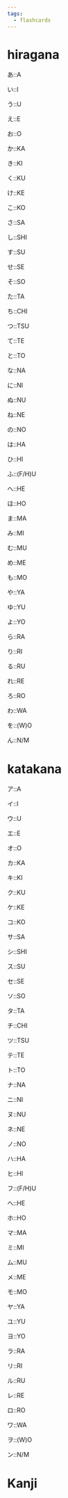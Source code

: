 ```yaml
---
tags:
  - flashcards
---
```

# hiragana

あ::A
<!--SR:!2023-10-05,3,252-->
い::I
<!--SR:!2023-10-06,4,272-->
う::U
<!--SR:!2023-10-06,4,272-->
え::E
<!--SR:!2023-10-06,4,272-->
お::O
<!--SR:!2023-10-06,4,272-->
か::KA
<!--SR:!2023-10-06,4,272-->
き::KI
<!--SR:!2023-10-06,4,270-->
く::KU
<!--SR:!2023-10-06,4,272-->
け::KE
<!--SR:!2023-10-05,3,252-->
こ::KO
<!--SR:!2023-10-06,4,272-->
さ::SA
<!--SR:!2023-10-05,3,252-->
し::SHI
<!--SR:!2023-10-06,4,272-->
す::SU
<!--SR:!2023-10-06,4,272-->
せ::SE
<!--SR:!2023-10-06,4,272-->
そ::SO
<!--SR:!2023-10-06,4,272-->
た::TA
<!--SR:!2023-10-06,4,272-->
ち::CHI
<!--SR:!2023-10-06,4,272-->
つ::TSU
<!--SR:!2023-10-06,4,272-->
て::TE
<!--SR:!2023-10-06,4,272-->
と::TO
<!--SR:!2023-10-06,4,272-->
な::NA
<!--SR:!2023-10-06,4,272-->
に::NI
<!--SR:!2023-10-06,4,272-->
ぬ::NU
<!--SR:!2023-10-03,1,232-->
ね::NE
<!--SR:!2023-10-06,4,272-->
の::NO
<!--SR:!2023-10-06,4,272-->
は::HA
<!--SR:!2023-10-06,4,272-->
ひ::HI
<!--SR:!2023-10-06,4,272-->
ふ::(F/H)U
<!--SR:!2023-10-06,4,272-->
へ::HE
<!--SR:!2023-10-06,4,272-->
ほ::HO
<!--SR:!2023-10-06,4,272-->
ま::MA
<!--SR:!2023-10-05,3,252-->
み::MI
<!--SR:!2023-10-06,4,272-->
む::MU
<!--SR:!2023-10-05,3,252-->
め::ME
<!--SR:!2023-10-05,3,252-->
も::MO
<!--SR:!2023-10-06,4,272-->
や::YA
<!--SR:!2023-10-06,4,272-->
ゆ::YU
<!--SR:!2023-10-05,3,252-->
よ::YO
<!--SR:!2023-10-06,4,272-->
ら::RA
<!--SR:!2023-10-06,4,272-->
り::RI
<!--SR:!2023-10-06,4,272-->
る::RU
<!--SR:!2023-10-06,4,272-->
れ::RE
<!--SR:!2023-10-06,4,272-->
ろ::RO
<!--SR:!2023-10-05,3,252-->
わ::WA
<!--SR:!2023-10-05,3,252-->
を::(W)O
<!--SR:!2023-10-06,4,272-->
ん::N/M
<!--SR:!2023-10-06,4,272-->

# katakana

ア::A
<!--SR:!2023-10-06,4,286-->
イ::I
<!--SR:!2023-10-05,3,266-->
ウ::U
<!--SR:!2023-10-05,3,266-->
エ::E
<!--SR:!2023-10-03,1,246-->
オ::O
<!--SR:!2023-10-05,3,266-->
カ::KA
<!--SR:!2023-10-05,3,266-->
キ::KI
<!--SR:!2023-10-06,4,286-->
ク::KU
<!--SR:!2023-10-06,4,286-->
ケ::KE
<!--SR:!2023-10-03,1,246-->
コ::KO
<!--SR:!2023-10-05,3,266-->
サ::SA
<!--SR:!2023-10-03,1,246-->
シ::SHI
<!--SR:!2023-10-03,1,246-->
ス::SU
<!--SR:!2023-10-05,3,266-->
セ::SE
<!--SR:!2023-10-05,3,266-->
ソ::SO
<!--SR:!2023-10-05,3,266-->
タ::TA
<!--SR:!2023-10-03,1,246-->
チ::CHI
<!--SR:!2023-10-03,1,246-->
ツ::TSU
<!--SR:!2023-10-05,3,266-->
テ::TE
<!--SR:!2023-10-05,3,266-->
ト::TO
<!--SR:!2023-10-06,4,286-->
ナ::NA
<!--SR:!2023-10-03,1,246-->
ニ::NI
<!--SR:!2023-10-06,4,286-->
ヌ::NU
<!--SR:!2023-10-03,1,246-->
ネ::NE
<!--SR:!2023-10-03,1,246-->
ノ::NO
<!--SR:!2023-10-03,1,246-->
ハ::HA
<!--SR:!2023-10-06,4,286-->
ヒ::HI
<!--SR:!2023-10-03,1,246-->
フ::(F/H)U
<!--SR:!2023-10-05,3,266-->
ヘ::HE
<!--SR:!2023-10-06,4,286-->
ホ::HO
<!--SR:!2023-10-05,3,266-->
マ::MA
<!--SR:!2023-10-03,1,246-->
ミ::MI
<!--SR:!2023-10-05,3,266-->
ム::MU
<!--SR:!2023-10-05,3,266-->
メ::ME
<!--SR:!2023-10-05,3,266-->
モ::MO
<!--SR:!2023-10-03,1,246-->
ヤ::YA
<!--SR:!2023-10-06,4,286-->
ユ::YU
<!--SR:!2023-10-05,3,266-->
ヨ::YO
<!--SR:!2023-10-03,1,246-->
ラ::RA
<!--SR:!2023-10-05,3,266-->
リ::RI
<!--SR:!2023-10-06,4,286-->
ル::RU
<!--SR:!2023-10-06,4,286-->
レ::RE
<!--SR:!2023-10-05,3,266-->
ロ::RO
<!--SR:!2023-10-03,1,246-->
ワ::WA
<!--SR:!2023-10-03,1,246-->
ヲ::(W)O
<!--SR:!2023-10-03,1,246-->
ン::N/M
<!--SR:!2023-10-03,1,246-->


# Kanji

